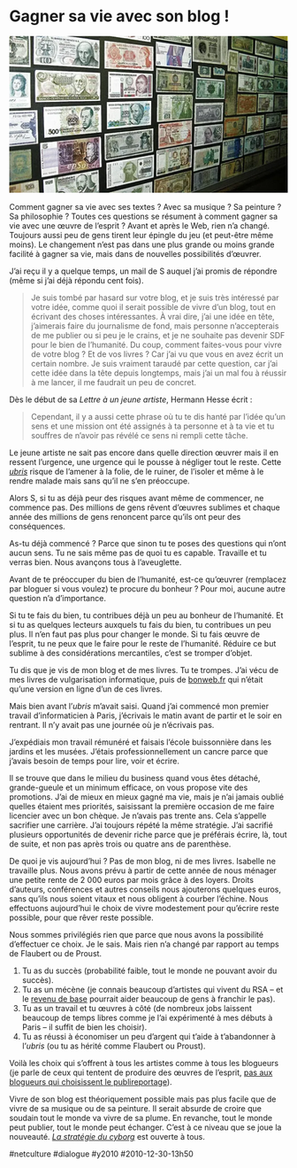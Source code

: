 # Gagner sa vie avec son blog !

![](_i/4916557151_247ae8d57a1.webp)

Comment gagner sa vie avec ses textes ? Avec sa musique ? Sa peinture ? Sa philosophie ? Toutes ces questions se résument à comment gagner sa vie avec une œuvre de l’esprit ? Avant et après le Web, rien n’a changé. Toujours aussi peu de gens tirent leur épingle du jeu (et peut-être même moins). Le changement n’est pas dans une plus grande ou moins grande facilité à gagner sa vie, mais dans de nouvelles possibilités d’œuvrer.

J’ai reçu il y a quelque temps, un mail de S auquel j’ai promis de répondre (même si j’ai déjà répondu cent fois).

> Je suis tombé par hasard sur votre blog, et je suis très intéressé par votre idée, comme quoi il serait possible de vivre d’un blog, tout en écrivant des choses intéressantes. À vrai dire, j’ai une idée en tête, j’aimerais faire du journalisme de fond, mais personne n’accepterais de me publier ou si peu je le crains, et je ne souhaite pas devenir SDF pour le bien de l’humanité. Du coup, comment faites-vous pour vivre de votre blog ? Et de vos livres ? Car j’ai vu que vous en avez écrit un certain nombre. Je suis vraiment taraudé par cette question, car j’ai cette idée dans la tête depuis longtemps, mais j’ai un mal fou à réussir à me lancer, il me faudrait un peu de concret.

Dès le début de sa *Lettre à un jeune artiste*, Hermann Hesse écrit :

> Cependant, il y a aussi cette phrase où tu te dis hanté par l’idée qu’un sens et une mission ont été assignés à ta personne et à ta vie et tu souffres de n’avoir pas révélé ce sens ni rempli cette tâche.

Le jeune artiste ne sait pas encore dans quelle direction œuvrer mais il en ressent l’urgence, une urgence qui le pousse à négliger tout le reste. Cette [*ubris*](http://fr.wikipedia.org/wiki/Hybris) risque de l’amener à la folie, de le ruiner, de l’isoler et même à le rendre malade mais sans qu’il ne s’en préoccupe.

Alors S, si tu as déjà peur des risques avant même de commencer, ne commence pas. Des millions de gens rêvent d’œuvres sublimes et chaque année des millions de gens renoncent parce qu’ils ont peur des conséquences.

As-tu déjà commencé ? Parce que sinon tu te poses des questions qui n’ont aucun sens. Tu ne sais même pas de quoi tu es capable. Travaille et tu verras bien. Nous avançons tous à l’aveuglette.

Avant de te préoccuper du bien de l’humanité, est-ce qu’œuvrer (remplacez par bloguer si vous voulez) te procure du bonheur ? Pour moi, aucune autre question n’a d’importance.

Si tu te fais du bien, tu contribues déjà un peu au bonheur de l’humanité. Et si tu as quelques lecteurs auxquels tu fais du bien, tu contribues un peu plus. Il n’en faut pas plus pour changer le monde. Si tu fais œuvre de l’esprit, tu ne peux que le faire pour le reste de l’humanité. Réduire ce but sublime à des considérations mercantiles, c’est se tromper d’objet.

Tu dis que je vis de mon blog et de mes livres. Tu te trompes. J’ai vécu de mes livres de vulgarisation informatique, puis de [bonweb.fr](http://www.bonweb.fr/) qui n’était qu’une version en ligne d’un de ces livres.

Mais bien avant l’*ubris* m’avait saisi. Quand j’ai commencé mon premier travail d’informaticien à Paris, j’écrivais le matin avant de partir et le soir en rentrant. Il n’y avait pas une journée où je n’écrivais pas.

J’expédiais mon travail rémunéré et faisais l’école buissonnière dans les jardins et les musées. J’étais professionnellement un cancre parce que j’avais besoin de temps pour lire, voir et écrire.

Il se trouve que dans le milieu du business quand vous êtes détaché, grande-gueule et un minimum efficace, on vous propose vite des promotions. J’ai de mieux en mieux gagné ma vie, mais je n’ai jamais oublié quelles étaient mes priorités, saisissant la première occasion de me faire licencier avec un bon chèque. Je n’avais pas trente ans. Cela s’appelle sacrifier une carrière. J’ai toujours répété la même stratégie. J’ai sacrifié plusieurs opportunités de devenir riche parce que je préférais écrire, là, tout de suite, et non pas après trois ou quatre ans de parenthèse.

De quoi je vis aujourd’hui ? Pas de mon blog, ni de mes livres. Isabelle ne travaille plus. Nous avons prévu à partir de cette année de nous ménager une petite rente de 2 000 euros par mois grâce à des loyers. Droits d’auteurs, conférences et autres conseils nous ajouterons quelques euros, sans qu’ils nous soient vitaux et nous obligent à courber l’échine. Nous effectuons aujourd’hui le choix de vivre modestement pour qu’écrire reste possible, pour que rêver reste possible.

Nous sommes privilégiés rien que parce que nous avons la possibilité d’effectuer ce choix. Je le sais. Mais rien n’a changé par rapport au temps de Flaubert ou de Proust.

1. Tu as du succès (probabilité faible, tout le monde ne pouvant avoir du succès).
2. Tu as un mécène (je connais beaucoup d’artistes qui vivent du RSA – et le [revenu de base](#revenu-de-base) pourrait aider beaucoup de gens à franchir le pas).
3. Tu as un travail et tu œuvres à côté (de nombreux jobs laissent beaucoup de temps libres comme je l’ai expérimenté à mes débuts à Paris – il suffit de bien les choisir).
4. Tu as réussi à économiser un peu d’argent qui t’aide à t’abandonner à l’*ubris* (ou tu as hérité comme Flaubert ou Proust).

Voilà les choix qui s’offrent à tous les artistes comme à tous les blogueurs (je parle de ceux qui tentent de produire des œuvres de l’esprit, [pas aux blogueurs qui choisissent le publireportage](web-tue-journalisme.md)).

Vivre de son blog est théoriquement possible mais pas plus facile que de vivre de sa musique ou de sa peinture. Il serait absurde de croire que soudain tout le monde va vivre de sa plume. En revanche, tout le monde peut publier, tout le monde peut échanger. C’est à ce niveau que se joue la nouveauté. *[La stratégie du cyborg](../../page/la-strategie-du-cyborg)* est ouverte à tous.

#netculture #dialogue #y2010 #2010-12-30-13h50
